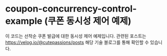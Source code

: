 # coupon-concurrency-control-example (쿠폰 동시성 제어 예제)
이 코드는 선착순 쿠폰 발급에 대한 동시성 제어 예제입니다.
관련된 포스트는 https://velog.io/@cutepassions/posts 해당 기술 블로그를 통해 확인할 수 있습니다.
